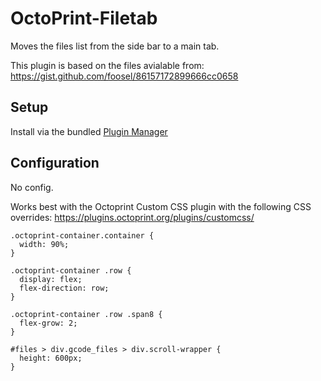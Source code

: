 # OctoPrint-Filetab

Moves the files list from the side bar to a main tab.

This plugin is based on the files avialable from: 
https://gist.github.com/foosel/86157172899666cc0658

## Setup

Install via the bundled [Plugin Manager](https://docs.octoprint.org/en/master/bundledplugins/pluginmanager.html)

## Configuration

No config.

Works best with the Octoprint Custom CSS plugin with the following CSS overrides: 
https://plugins.octoprint.org/plugins/customcss/

```
.octoprint-container.container {
  width: 90%;
}

.octoprint-container .row {
  display: flex;
  flex-direction: row;
}

.octoprint-container .row .span8 {
  flex-grow: 2;
}

#files > div.gcode_files > div.scroll-wrapper {
  height: 600px;
}
```


